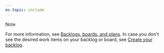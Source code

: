 ```yaml
---
ms.topic: include
---
```


> [!NOTE]
> For more information, see [Backlogs, boards, and plans](../backlogs/backlogs-boards-plans.md). In case you don't see the desired work items on your backlog or board, see [Create your backlog](../backlogs/create-your-backlog.md).
